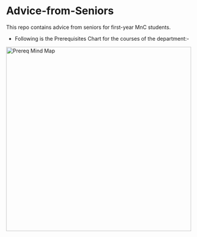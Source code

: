 # Advice-from-Seniors
This repo contains advice from seniors for first-year MnC students. 
- Following is the Prerequisites Chart for the courses of the department:-
<img src="https://github.com/user-attachments/assets/6b39e512-9e7c-4104-aea3-5ee71388bbf7" alt="Prereq Mind Map" width="500" height="500">
